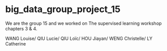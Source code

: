 # big_data_group_project_15
We are the group 15 and we worked on The supervised learning workshop chapters 3 & 4.

WANG Louise/ QIU Lucie/ QIU Loïc/ HOU Jiayan/ WENG Christelle/ LY Catherine
